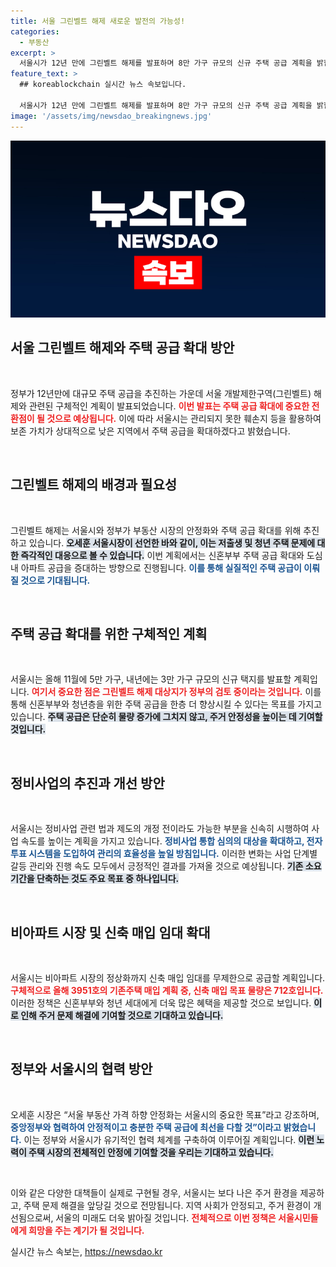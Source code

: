```yaml
---
title: 서울 그린벨트 해제 새로운 발전의 가능성!
categories:
  - 부동산
excerpt: >
  서울시가 12년 만에 그린벨트 해제를 발표하며 8만 가구 규모의 신규 주택 공급 계획을 밝힙니다. 신혼부부 주택 확대와 정비사업 속도 향상을 통해 주거 안정에 나설 예정입니다. 자세한 내용이 궁금하다면 클릭해 보세요!
feature_text: >
  ## koreablockchain 실시간 뉴스 속보입니다.

  서울시가 12년 만에 그린벨트 해제를 발표하며 8만 가구 규모의 신규 주택 공급 계획을 밝힙니다. 신혼부부 주택 확대와 정비사업 속도 향상을 통해 주거 안정에 나설 예정입니다. 자세한 내용이 궁금하다면 클릭해 보세요!
image: '/assets/img/newsdao_breakingnews.jpg'
---
```


<p><img src="/assets/img/newsdao_breakingnews.jpg" alt="koreablockchain 속보" /></p>

<h2 data-ke-size="size26">서울 그린벨트 해제와 주택 공급 확대 방안</h2>

<p data-ke-size="size16">&nbsp;</p>

<p>정부가 12년만에 대규모 주택 공급을 추진하는 가운데 서울 개발제한구역(그린벨트) 해제와 관련된 구체적인 계획이 발표되었습니다. <b><span style="color: #ee2323;">이번 발표는 주택 공급 확대에 중요한 전환점이 될 것으로 예상됩니다.</span></b> 이에 따라 서울시는 관리되지 못한 훼손지 등을 활용하여 보존 가치가 상대적으로 낮은 지역에서 주택 공급을 확대하겠다고 밝혔습니다. </p>

<p data-ke-size="size16">&nbsp;</p>

<h2 data-ke-size="size26">그린벨트 해제의 배경과 필요성</h2>

<p data-ke-size="size16">&nbsp;</p>

<p>그린벨트 해제는 서울시와 정부가 부동산 시장의 안정화와 주택 공급 확대를 위해 추진하고 있습니다. <b><span style="background-color: #21538527;">오세훈 서울시장이 선언한 바와 같이, 이는 저출생 및 청년 주택 문제에 대한 즉각적인 대응으로 볼 수 있습니다.</span></b> 이번 계획에서는 신혼부부 주택 공급 확대와 도심 내 아파트 공급을 증대하는 방향으로 진행됩니다. <b><span style="color: #1a5490;">이를 통해 실질적인 주택 공급이 이뤄질 것으로 기대됩니다.</span></b></p>

<p data-ke-size="size16">&nbsp;</p>

<h2 data-ke-size="size26">주택 공급 확대를 위한 구체적인 계획</h2>

<p data-ke-size="size16">&nbsp;</p>

<p>서울시는 올해 11월에 5만 가구, 내년에는 3만 가구 규모의 신규 택지를 발표할 계획입니다. <b><span style="color: #ee2323;">여기서 중요한 점은 그린벨트 해제 대상지가 정부의 검토 중이라는 것입니다.</span></b> 이를 통해 신혼부부와 청년층을 위한 주택 공급을 한층 더 향상시킬 수 있다는 목표를 가지고 있습니다. <b><span style="background-color: #21538527;">주택 공급은 단순히 물량 증가에 그치지 않고, 주거 안정성을 높이는 데 기여할 것입니다.</span></b></p>

<p data-ke-size="size16">&nbsp;</p>

<h2 data-ke-size="size26">정비사업의 추진과 개선 방안</h2>

<p data-ke-size="size16">&nbsp;</p>

<p>서울시는 정비사업 관련 법과 제도의 개정 전이라도 가능한 부분을 신속히 시행하여 사업 속도를 높이는 계획을 가지고 있습니다. <b><span style="color: #1a5490;">정비사업 통합 심의의 대상을 확대하고, 전자투표 시스템을 도입하여 관리의 효율성을 높일 방침입니다.</span></b> 이러한 변화는 사업 단계별 갈등 관리와 진행 속도 모두에서 긍정적인 결과를 가져올 것으로 예상됩니다. <b><span style="background-color: #21538527;">기존 소요 기간을 단축하는 것도 주요 목표 중 하나입니다.</span></b></p>

<p data-ke-size="size16">&nbsp;</p>

<h2 data-ke-size="size26">비아파트 시장 및 신축 매입 임대 확대</h2>

<p data-ke-size="size16">&nbsp;</p>

<p>서울시는 비아파트 시장의 정상화까지 신축 매입 임대를 무제한으로 공급할 계획입니다. <b><span style="color: #ee2323;">구체적으로 올해 3951호의 기존주택 매입 계획 중, 신축 매입 목표 물량은 712호입니다.</span></b> 이러한 정책은 신혼부부와 청년 세대에게 더욱 많은 혜택을 제공할 것으로 보입니다. <b><span style="background-color: #21538527;">이로 인해 주거 문제 해결에 기여할 것으로 기대하고 있습니다.</span></b></p>

<p data-ke-size="size16">&nbsp;</p>

<h2 data-ke-size="size26">정부와 서울시의 협력 방안</h2>

<p data-ke-size="size16">&nbsp;</p>

<p>오세훈 시장은 “서울 부동산 가격 하향 안정화는 서울시의 중요한 목표”라고 강조하며, <b><span style="color: #1a5490;">중앙정부와 협력하여 안정적이고 충분한 주택 공급에 최선을 다할 것”이라고 밝혔습니다.</span></b> 이는 정부와 서울시가 유기적인 협력 체계를 구축하여 이루어질 계획입니다. <b><span style="background-color: #21538527;">이런 노력이 주택 시장의 전체적인 안정에 기여할 것을 우리는 기대하고 있습니다.</span></b></p>

<p data-ke-size="size16">&nbsp;</p>

<p>이와 같은 다양한 대책들이 실제로 구현될 경우, 서울시는 보다 나은 주거 환경을 제공하고, 주택 문제 해결을 앞당길 것으로 전망됩니다. 지역 사회가 안정되고, 주거 환경이 개선됨으로써, 서울의 미래도 더욱 밝아질 것입니다. <b><span style="color: #ee2323;">전체적으로 이번 정책은 서울시민들에게 희망을 주는 계기가 될 것입니다.</span></b></p>
실시간 뉴스 속보는, <a href="https://newsdao.kr" rel="dofollow">https://newsdao.kr</a>


